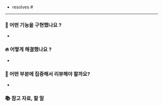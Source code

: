 <!-- 제목: [BE/FE/All] (기능 등) -->
<!-- 아래에 이슈 번호를 매겨주세요 -->

- resolves #

---

### 🚀 어떤 기능을 구현했나요 ?

- 

### 🔥 어떻게 해결했나요 ?
- 

### 📝 어떤 부분에 집중해서 리뷰해야 할까요?
- 

### 📚 참고 자료, 할 말


